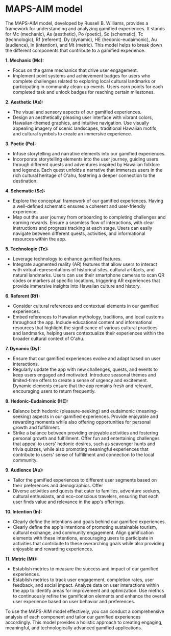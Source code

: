 # MAPS-AIM model

The MAPS-AIM model, developed by Russell B. Williams, provides a framework for understanding and analyzing gamified experiences. It stands for Mc (mechanic), As (aesthetic), Po (poetic), Sc (schematic), Tc (technologic), Rf (referent), Dy (dynamic), HE (hedonic-eudaimonic), Au (audience), In (intention), and Mt (metric). This model helps to break down the different components that contribute to a gamified experience.

**1. Mechanic (Mc):**

- Focus on the game mechanics that drive user engagement.
- Implement point systems and achievement badges for users who complete challenges related to exploring local cultural landmarks or participating in community clean-up events. Users earn points for each completed task and unlock badges for reaching certain milestones.

**2. Aesthetic (As):**

- The visual and sensory aspects of our gamified experiences.
- Design an aesthetically pleasing user interface with vibrant colors, Hawaiian-themed graphics, and intuitive navigation. Use visually appealing imagery of scenic landscapes, traditional Hawaiian motifs, and cultural symbols to create an immersive experience.

**3. Poetic (Po):**

- Infuse storytelling and narrative elements into our gamified experiences.
- Incorporate storytelling elements into the user journey, guiding users through different quests and adventures inspired by Hawaiian folklore and legends. Each quest unfolds a narrative that immerses users in the rich cultural heritage of O'ahu, fostering a deeper connection to the destination.

**4. Schematic (Sc):**

- Explore the conceptual framework of our gamified experiences. Having a well-defined schematic ensures a coherent and user-friendly experience.
- Map out the user journey from onboarding to completing challenges and earning rewards. Ensure a seamless flow of interactions, with clear instructions and progress tracking at each stage. Users can easily navigate between different quests, activities, and informational resources within the app.

**5. Technologic (Tc):**

- Leverage technology to enhance gamified features.
- Integrate augmented reality (AR) features that allow users to interact with virtual representations of historical sites, cultural artifacts, and natural landmarks. Users can use their smartphone cameras to scan QR codes or markers at specific locations, triggering AR experiences that provide immersive insights into Hawaiian culture and history.

**6. Referent (Rf):**

- Consider cultural references and contextual elements in our gamified experiences.
- Embed references to Hawaiian mythology, traditions, and local customs throughout the app. Include educational content and informational resources that highlight the significance of various cultural practices and landmarks, helping users contextualize their experiences within the broader cultural context of O'ahu.

**7. Dynamic (Dy):**

- Ensure that our gamified experiences evolve and adapt based on user interactions.
- Regularly update the app with new challenges, quests, and events to keep users engaged and motivated. Introduce seasonal themes and limited-time offers to create a sense of urgency and excitement. Dynamic elements ensure that the app remains fresh and relevant, encouraging users to return frequently.

**8. Hedonic-Eudaimonic (HE):**

- Balance both hedonic (pleasure-seeking) and eudaimonic (meaning-seeking) aspects in our gamified experiences. Provide enjoyable and rewarding moments while also offering opportunities for personal growth and fulfillment.
- Strike a balance between providing enjoyable activities and fostering personal growth and fulfillment. Offer fun and entertaining challenges that appeal to users' hedonic desires, such as scavenger hunts and trivia quizzes, while also promoting meaningful experiences that contribute to users' sense of fulfillment and connection to the local community.

**9. Audience (Au):**

- Tailor the gamified experiences to different user segments based on their preferences and demographics. Offer
- Diverse activities and quests that cater to families, adventure seekers, cultural enthusiasts, and eco-conscious travelers, ensuring that each user finds value and relevance in the app's offerings.

**10. Intention (In):**

- Clearly define the intentions and goals behind our gamified experiences.
- Clearly define the app's intentions of promoting sustainable tourism, cultural exchange, and community engagement. Align gamification elements with these intentions, encouraging users to participate in activities that contribute to these overarching goals while also providing enjoyable and rewarding experiences.

**11. Metric (Mt):**

- Establish metrics to measure the success and impact of our gamified experiences.
- Establish metrics to track user engagement, completion rates, user feedback, and social impact. Analyze data on user interactions within the app to identify areas for improvement and optimization. Use metrics to continuously refine the gamification elements and enhance the overall user experience based on user behavior and preferences.

To use the MAPS-AIM model effectively, you can conduct a comprehensive analysis of each component and tailor our gamified experiences accordingly. This model provides a holistic approach to creating engaging, meaningful, and technologically advanced gamified applications.
